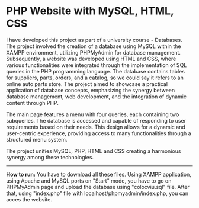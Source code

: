 # PHP Website with MySQL, HTML, CSS

I have developed this project as part of a university course - Databases. The project involved the creation of a database using MySQL within the XAMPP environment, utilizing PHPMyAdmin for database management. Subsequently, a website was developed using HTML and CSS, where various functionalities were integrated through the implementation of SQL queries in the PHP programming language. The database contains tables for suppliers, parts, orders, and a catalog, so we could say it refers to an online auto parts store. The project aimed to showcase a practical application of database concepts, emphasizing the synergy between database management, web development, and the integration of dynamic content through PHP. 

The main page features a menu with four queries, each containing two subqueries. The database is accessed and capable of responding to user requirements based on their needs. This design allows for a dynamic and user-centric experience, providing access to many functionalities through a structured menu system.

The project unifies MySQL, PHP, HTML and CSS creating a harmonious synergy among these technologies.

---

**How to run:**
You have to download all these files. Using XAMPP application, using Apache and MySQL ports on "Start" mode, you have to go on PHPMyAdmin page and upload the database using "colocviu.sql" file. After that, using "index.php" file with localhost/phpmyadmin/index.php, you can acces the website.
